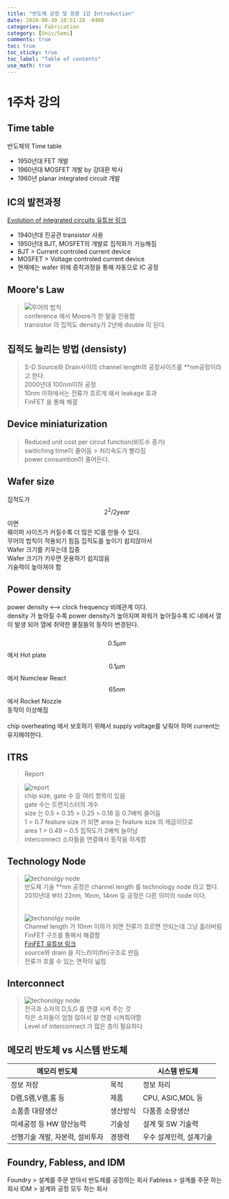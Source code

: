 ```yaml
---
title: "반도체 공정 및 응용 1강 Introduction"
date: 2020-08-30 10:51:28 -0400
categories: Fabrication
category: [Univ/Semi]
comments: true
toc: true
toc_sticky: true
toc_label: "Table of contents"
use_math: true
---
```




1주차 강의
==================

## Time table

반도체의 Time table
 - 1950년대 FET 개발
 - 1960년대 MOSFET 개발 by 강대환 박사
 - 1960년 planar integrated circuit 개발
## IC의 발전과정

<a href = "https://youtu.be/WsdVCCJsyfU">Evolution of integrated circuits 유튜브 링크</a>

 - 1940년대 진공관 transistor 사용
 - 1950년대 BJT, MOSFET의 개발로 집적화가 가능해짐
 - BJT > Current controled current device
 - MOSFET > Voltage controled current device
 - 현재에는 wafer 위에 증착과정을 통해 자동으로 IC 공정

## Moore's Law

> ![무어의 법칙](/assets/images/Semi/2.PNG)<br/>
> conference 에서 Moore가 한 말을 인용함<br/>
> transistor 의 집적도 density가 2년에 double 이 된다.<br/>
> 

## 집적도 늘리는 방법 (densisty)

> S-D Source와 Drain사이의 channel length의 공정사이즈를 **nm공정이라고 한다.<br/>
> 2000년대 100nm이하 공정<br/>
> 10nm 이하에서는 전류가 흐르게 돼서 leakage 효과<br/>
> FinFET 을 통해 해결<br/>

## Device miniaturization

> Reduced unit cost per circut function(비트수 증가)<br/>
> switiching time이 줄어듬 > 처리속도가 빨라짐<br/>
> power consumtion이 줄어든다.<br/>

## Wafer size

집적도가 $$ 2^2/2year $$ 이면<br/>
웨이퍼 사이즈가 커질수록 더 많은 IC를 만들 수 있다.<br/>
무어의 법칙이 적용되기 힘듬 집적도를 높이기 쉽지않아서<br/>
Wafer 크기를 키우는데 집중
<br/>
Wafer 크기가 키우면 운용하기 쉽지않음<br/>
기술력이 높아져야 함<br/>

## Power density

power density <--> clock frequency 비례관계 이다.<br/>
density 가 높아질 수록 power density가 높아지며
파워가 높아질수록 IC 내에서 열이 발생 되어 열에 취약한 물질들의 동작이 변경된다.<br/><br/>
$$0.5 \mu m $$ 에서 Hot plate<br/>
$$0.1 \mu m $$ 에서 Numclear React<br/>
$$65 nm $$ 에서 Rocket Nozzle<br/>
동작이 이상해짐<br/>
<br/>
chip overheating 에서 보호하기 위해서 supply voltage를 낮춰야 하며 current는 유지해야한다.<br/>

## ITRS 

>Report

> ![report](/assets/images/Semi/3.PNG)<br/>
> chip size, gate 수 등 여러 항목이 있음<br/>
> gate 수는 트랜지스터의 개수<br/>
> size 는 0.5 > 0.35 > 0.25 > 0.18 등 0.7배씩 줄어듬<br/>
> 1 > 0.7 feature size 가 되면 area 는 feature size 의 제곱이므로<br/> 
> area 1 > 0.49 ~ 0.5 집적도가 2배씩 늘어남<br/>
> interconnect 소자들을 연결해서 동작을 하게함<br/>

## Technology Node

> ![techonolgy node](/assets/images/Semi/4.PNG)<br/>
> 반도체 기술 **nm 공정은 channel length 를 technology node 라고 했다. <br/>
> 2010년대 부터 22nm, 16nm, 14nm 등 공정은 다른 의미의 node 이다.<br/>
> <br/><br/>
> ![techonolgy node](/assets/images/Semi/5.PNG)<br/>
> Channel length 가 10nm 이하가 되면 전류가 흐르면 안되는데 그냥 흘러버림 <br/>
> FinFET 구조를 통해서 해결함<br/>
> <a href = "https://youtu.be/y97m7RQjEBE">FinFET 유튜브 링크</a><br/>
> source와 drain 을 지느러미(fin)구조로 만듬<br/>
> 전류가 흐를 수 있는 면적이 넓힘

## Interconnect

> ![techonolgy node](/assets/images/Semi/6.PNG)<br/>
> 전극과 소자의 D,S,G 를 연결 시켜 주는 것<br/>
> 작은 소자들이 엄청 많아서 잘 연결 시켜줘야함<br/>
> Level of interconnect 가 많은 층이 필요하다<br/>

## 메모리 반도체 vs 시스템 반도체
 
|**메모리 반도체**||**시스템 반도체**|
|------|---|---|
|정보 저장|목적|정보 처리|
|D램,S램,V램,롬 등|제품|CPU, ASIC,MDL 등|
|소품종 대량생산|생산방식|다품종 소량생산|
|미세공정 등 HW 양산능력|기술성|설계 및 SW 기술력|
|선행기술 개발, 자본력, 설비투자|경쟁력|우수 설계인력, 설계기술|

## Foundry, Fabless, and IDM

Foundry > 설계를 주문 받아서 반도체를 공정하는 회사
Fabless > 설계를 주문 하는 회사
IDM > 설계와 공정 모두 하는 회사

